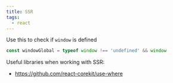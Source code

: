 ```yaml
---
title: SSR
tags:
  - react
---
```


Use this to check if `window` is defined

```js
const windowGlobal = typeof window !== 'undefined' && window
```

Useful libraries when working with SSR:

- https://github.com/react-corekit/use-where
